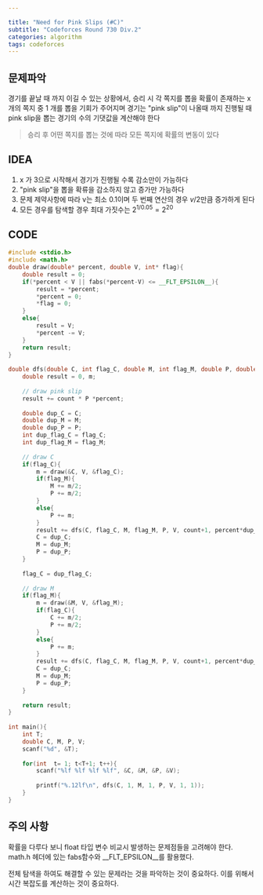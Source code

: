 ```yaml
---

title: "Need for Pink Slips (#C)"
subtitle: "Codeforces Round 730 Div.2"
categories: algorithm
tags: codeforces
---
```


## 문제파악

경기를 끝날 때 까지 이길 수 있는 상황에서, 승리 시 각 쪽지를 뽑을 확률이 존재하는 x 개의 쪽지 중 1 개를 뽑을 기회가 주어지며  경기는 "pink slip"이 나올때 까지 진행될 때 pink slip을 뽑는 경기의 수의 기댓값을 계산해야 한다

> 승리 후 어떤 쪽지를 뽑는 것에 따라 모든 쪽지에 확률의 변동이 있다

## IDEA

1. x 가 3으로 시작해서 경기가 진행될 수록 감소만이 가능하다
2. "pink slip"을 뽑을 확류을 감소하지 않고 증가만 가능하다
3. 문제 제약사항에 따라 v는 최소 0.1이며 두 번째 연산의 경우 $v/2$만큼 증가하게 된다
4. 모든 경우를 탐색할 경우 최대 가짓수는 $2^{1/0.05} = 2^{20}$​


## CODE

```c++
#include <stdio.h>
#include <math.h>
double draw(double* percent, double V, int* flag){
    double result = 0;
    if(*percent < V || fabs(*percent-V) <= __FLT_EPSILON__){
        result = *percent;
        *percent = 0;
        *flag = 0;
    }
    else{
        result = V;
        *percent -= V;
    }
    return result;
}
 
double dfs(double C, int flag_C, double M, int flag_M, double P, double V, int count, double percent){
    double result = 0, m;
 
    // draw pink slip
    result += count * P *percent;
 
    double dup_C = C;
    double dup_M = M;
    double dup_P = P;
    int dup_flag_C = flag_C;
    int dup_flag_M = flag_M;
 
    // draw C
    if(flag_C){
        m = draw(&C, V, &flag_C);
        if(flag_M){
            M += m/2;
            P += m/2;
        }
        else{
            P += m;
        }
        result += dfs(C, flag_C, M, flag_M, P, V, count+1, percent*dup_C);
        C = dup_C;
        M = dup_M;
        P = dup_P;
    }
 
    flag_C = dup_flag_C;
 
    // draw M
    if(flag_M){
        m = draw(&M, V, &flag_M);
        if(flag_C){
            C += m/2;
            P += m/2;
        }
        else{
            P += m;
        }
        result += dfs(C, flag_C, M, flag_M, P, V, count+1, percent*dup_M);
        C = dup_C;
        M = dup_M;
        P = dup_P;
    }
 
    return result;
}
 
int main(){
    int T;
    double C, M, P, V;
    scanf("%d", &T);
 
    for(int  t= 1; t<T+1; t++){
        scanf("%lf %lf %lf %lf", &C, &M, &P, &V);
 
        printf("%.12lf\n", dfs(C, 1, M, 1, P, V, 1, 1));
    }
}
```



## 주의 사항

확률을 다루다 보니 float 타입 변수 비교시 발생하는 문제점들을 고려해야 한다. math.h 헤더에 있는 fabs함수와 __FLT_EPSILON__를 활용했다.

전체 탐색을 하여도 해결할 수 있는 문제라는 것을 파악하는 것이 중요하다. 이를 위해서 시간 복잡도를 계산하는 것이 중요하다.